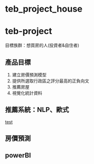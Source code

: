 # teb_project_house


# teb-project


目標族群：想買房的人(投資者&自住者)


## 產品目標

1. 建立房價預測模型
2. 提供所選取行政區之評分最高的正負向文
3. 推薦房屋
4. 視覺化統計資料


## 推薦系統：NLP、歐式

[test](/m8Oie5oeSXGHnClfP9OFKw)


## 房價預測

## powerBI
